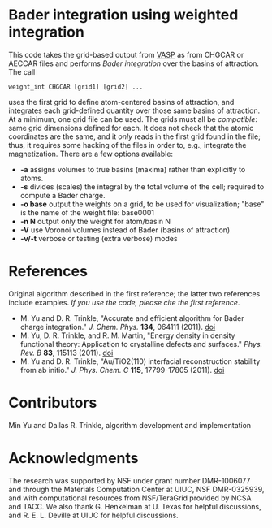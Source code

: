 # Bader integration using weighted integration
This code takes the grid-based output from [VASP](https://www.vasp.at/) as from CHGCAR or AECCAR files and performs *Bader integration* over the basins of attraction. The call

    weight_int CHGCAR [grid1] [grid2] ...

uses the first grid to define atom-centered basins of attraction, and integrates each grid-defined quantity over those same basins of attraction. At a minimum, one grid file can be used. The grids must all be *compatible*: same grid dimensions defined for each. It does not check that the atomic coordinates are the same, and it *only* reads in the first grid found in the file; thus, it requires some hacking of the files in order to, e.g., integrate the magnetization. There are a few options available:

* **-a** assigns volumes to true basins (maxima) rather than explicitly to atoms.
* **-s** divides (scales) the integral by the total volume of the cell; required to compute a Bader charge.
* **-o base** output the weights on a grid, to be used for visualization; "base" is the name of the weight file: base0001
* **-n N** output only the weight for atom/basin N
* **-V** use Voronoi volumes instead of Bader (basins of attraction)
* **-v/-t** verbose or testing (extra verbose) modes

# References
Original algorithm described in the first reference; the latter two references include examples. *If you use the code, please cite the first reference*.

* M. Yu and D. R. Trinkle, "Accurate and efficient algorithm for Bader charge integration." *J. Chem. Phys.* **134**, 064111 (2011). [doi](http://dx.doi.org//10.1063/1.3553716)
* M. Yu, D. R. Trinkle, and R. M. Martin, "Energy density in density functional theory: Application to crystalline defects and surfaces." *Phys. Rev. B* **83**, 115113 (2011). [doi](http://dx.doi.org/10.1103/PhysRevB.83.115113)
* M. Yu and D. R. Trinkle, "Au/TiO2(110) interfacial reconstruction stability from ab initio." *J. Phys. Chem. C* **115**, 17799-17805 (2011). [doi](http://dx.doi.org/10.1021/jp2017133)

# Contributors
Min Yu and Dallas R. Trinkle, algorithm development and implementation

# Acknowledgments
The research was supported by NSF under grant number DMR-1006077 and through the Materials Computation Center at UIUC, NSF DMR-0325939, and with computational resources from NSF/TeraGrid provided by NCSA and TACC. We also thank G. Henkelman at U. Texas for helpful discussions, and  R. E. L. Deville at UIUC for helpful discussions.
